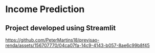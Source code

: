 # Income Prediction

## Project developed using Streamlit


https://github.com/PeterMartins18/previsao-renda/assets/156707770/04ca07fa-14c9-4143-b057-8ae6c99b8f45

